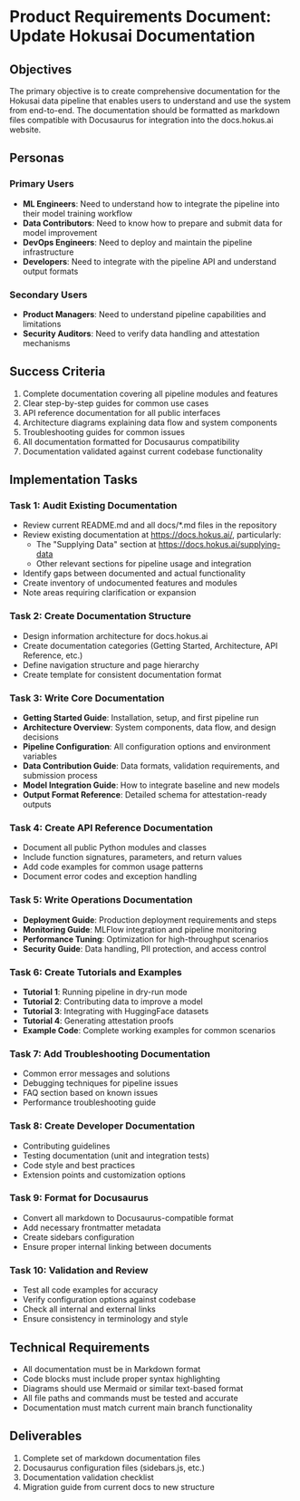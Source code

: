 # Product Requirements Document: Update Hokusai Documentation

## Objectives

The primary objective is to create comprehensive documentation for the Hokusai data pipeline that enables users to understand and use the system from end-to-end. The documentation should be formatted as markdown files compatible with Docusaurus for integration into the docs.hokus.ai website.

## Personas

### Primary Users
- **ML Engineers**: Need to understand how to integrate the pipeline into their model training workflow
- **Data Contributors**: Need to know how to prepare and submit data for model improvement
- **DevOps Engineers**: Need to deploy and maintain the pipeline infrastructure
- **Developers**: Need to integrate with the pipeline API and understand output formats

### Secondary Users
- **Product Managers**: Need to understand pipeline capabilities and limitations
- **Security Auditors**: Need to verify data handling and attestation mechanisms

## Success Criteria

1. Complete documentation covering all pipeline modules and features
2. Clear step-by-step guides for common use cases
3. API reference documentation for all public interfaces
4. Architecture diagrams explaining data flow and system components
5. Troubleshooting guides for common issues
6. All documentation formatted for Docusaurus compatibility
7. Documentation validated against current codebase functionality

## Implementation Tasks

### Task 1: Audit Existing Documentation
- Review current README.md and all docs/*.md files in the repository
- Review existing documentation at https://docs.hokus.ai/, particularly:
  - The "Supplying Data" section at https://docs.hokus.ai/supplying-data
  - Other relevant sections for pipeline usage and integration
- Identify gaps between documented and actual functionality
- Create inventory of undocumented features and modules
- Note areas requiring clarification or expansion

### Task 2: Create Documentation Structure
- Design information architecture for docs.hokus.ai
- Create documentation categories (Getting Started, Architecture, API Reference, etc.)
- Define navigation structure and page hierarchy
- Create template for consistent documentation format

### Task 3: Write Core Documentation
- **Getting Started Guide**: Installation, setup, and first pipeline run
- **Architecture Overview**: System components, data flow, and design decisions
- **Pipeline Configuration**: All configuration options and environment variables
- **Data Contribution Guide**: Data formats, validation requirements, and submission process
- **Model Integration Guide**: How to integrate baseline and new models
- **Output Format Reference**: Detailed schema for attestation-ready outputs

### Task 4: Create API Reference Documentation
- Document all public Python modules and classes
- Include function signatures, parameters, and return values
- Add code examples for common usage patterns
- Document error codes and exception handling

### Task 5: Write Operations Documentation
- **Deployment Guide**: Production deployment requirements and steps
- **Monitoring Guide**: MLFlow integration and pipeline monitoring
- **Performance Tuning**: Optimization for high-throughput scenarios
- **Security Guide**: Data handling, PII protection, and access control

### Task 6: Create Tutorials and Examples
- **Tutorial 1**: Running pipeline in dry-run mode
- **Tutorial 2**: Contributing data to improve a model
- **Tutorial 3**: Integrating with HuggingFace datasets
- **Tutorial 4**: Generating attestation proofs
- **Example Code**: Complete working examples for common scenarios

### Task 7: Add Troubleshooting Documentation
- Common error messages and solutions
- Debugging techniques for pipeline issues
- FAQ section based on known issues
- Performance troubleshooting guide

### Task 8: Create Developer Documentation
- Contributing guidelines
- Testing documentation (unit and integration tests)
- Code style and best practices
- Extension points and customization options

### Task 9: Format for Docusaurus
- Convert all markdown to Docusaurus-compatible format
- Add necessary frontmatter metadata
- Create sidebars configuration
- Ensure proper internal linking between documents

### Task 10: Validation and Review
- Test all code examples for accuracy
- Verify configuration options against codebase
- Check all internal and external links
- Ensure consistency in terminology and style

## Technical Requirements

- All documentation must be in Markdown format
- Code blocks must include proper syntax highlighting
- Diagrams should use Mermaid or similar text-based format
- All file paths and commands must be tested and accurate
- Documentation must match current main branch functionality

## Deliverables

1. Complete set of markdown documentation files
2. Docusaurus configuration files (sidebars.js, etc.)
3. Documentation validation checklist
4. Migration guide from current docs to new structure
